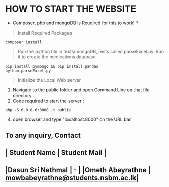 # HOW TO START THE WEBSITE

* Composer, php and mongoDB is Reuqired for this to work! *

> Install Required Packages
```
composer install
```
> Run the python file in tests/mongoDB_Tests called parseExcel.py. Run it to create the medications database
```
pip install pymongo && pip install pandas
python parseExcel.py
```
> Initialize the Local Web server
1. Navigate to the public folder and open Command Line on that file directory.
2. Code required to start the server :
  ```
php -S 0.0.0.0:8000 -t public
  ```
4. open browser and type "localhost:8000" on the URL bar.

## To any inquiry, Contact
| Student Name | Student Mail |
-------------------------------
|Dasun Sri Nethmal | - |
|Ometh Abeyrathne | mowbabeyrathne@students.nsbm.ac.lk|
------------------------------
